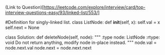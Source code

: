 (Link to Question)[https://leetcode.com/explore/interview/card/top-interview-questions-easy/93/linked-list/553/]


#Definition for singly-linked list.
class ListNode:
    def __init__(self, x):
        self.val = x
        self.next = None

class Solution:
    def deleteNode(self, node):
        """
        :type node: ListNode
        :rtype: void Do not return anything, modify node in-place instead.
        """
        node.val = node.next.val
        node.next = node.next.next

